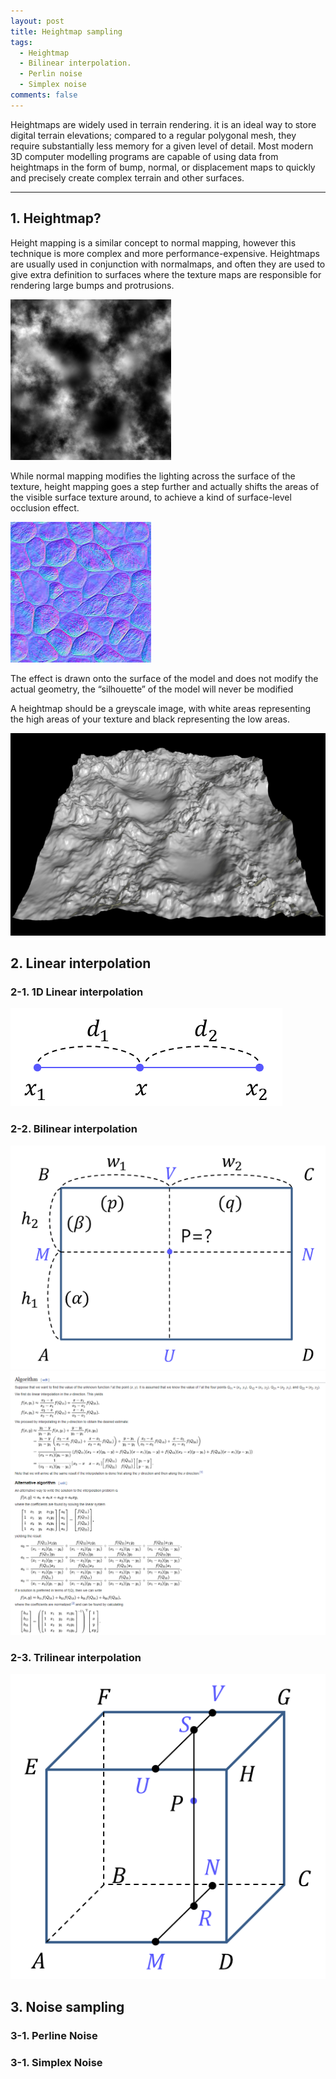 ```yaml
---
layout: post
title: Heightmap sampling
tags:
  - Heightmap
  - Bilinear interpolation.
  - Perlin noise
  - Simplex noise
comments: false
---
```


Heightmaps are widely used in terrain rendering. it is an ideal way to store digital terrain elevations; compared to a regular polygonal mesh, they require substantially less memory for a given level of detail. Most modern 3D computer modelling programs are capable of using data from heightmaps in the form of bump, normal, or displacement maps to quickly and precisely create complex terrain and other surfaces.

---

## 1. Heightmap? 

Height mapping is a similar concept to normal mapping, however this technique is more complex and more performance-expensive. Heightmaps are usually used in conjunction with normalmaps, and often they are used to give extra definition to surfaces where the texture maps are responsible for rendering large bumps and protrusions.

![image](../images/Heightmap.png "heightmap")

While normal mapping modifies the lighting across the surface of the texture, height mapping goes a step further and actually shifts the areas of the visible surface texture around, to achieve a kind of surface-level occlusion effect.

![image](../images/Normalmap.jpg "normalmap")

The effect is drawn onto the surface of the model and does not modify the actual geometry, the “silhouette” of the model will never be modified

A heightmap should be a greyscale image, with white areas representing the high areas of your texture and black representing the low areas.

![image](../images/Heightmap_rendered.png "heightmap-rendered")

## 2. Linear interpolation

### 2-1. 1D Linear interpolation
![image](../images/linear.png "linear-interpolation")

### 2-2. Bilinear interpolation
![image](../images/bilinear.png "bilinear-interpolation")
![image](../images/Bilinear_interpolation.PNG "bilinear-interpolation")

[^1]: <http://en.wikipedia.org/wiki/Syntax_highlighting>

### 2-3. Trilinear interpolation
![image](../images/trilinear.png "trilinear-interpolation")

## 3. Noise sampling

### 3-1. Perline Noise
### 3-1. Simplex Noise